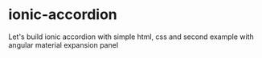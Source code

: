 # ionic-accordion
Let's build ionic accordion with simple html, css and second example with angular material expansion panel
